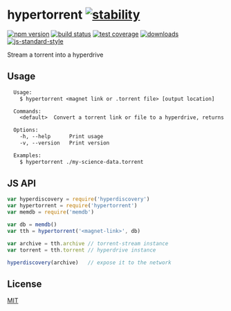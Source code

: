 # hypertorrent [![stability][0]][1]
[![npm version][2]][3] [![build status][4]][5] [![test coverage][6]][7]
[![downloads][8]][9] [![js-standard-style][10]][11]

Stream a torrent into a hyperdrive

## Usage
```txt
  Usage:
    $ hypertorrent <magnet link or .torrent file> [output location]

  Commands:
    <default>  Convert a torrent link or file to a hyperdrive, returns a key

  Options:
    -h, --help      Print usage
    -v, --version   Print version

  Examples:
    $ hypertorrent ./my-science-data.torrent
```

## JS API
```js
var hyperdiscovery = require('hyperdiscovery')
var hypertorrent = require('hypertorrent')
var memdb = require('memdb')

var db = memdb()
var tth = hypertorrent('<magnet-link>', db)

var archive = tth.archive // torrent-stream instance
var torrent = tth.torrent // hyperdrive instance

hyperdiscovery(archive)   // expose it to the network
```

## License
[MIT](https://tldrlegal.com/license/mit-license)

[0]: https://img.shields.io/badge/stability-experimental-orange.svg?style=flat-square
[1]: https://nodejs.org/api/documentation.html#documentation_stability_index
[2]: https://img.shields.io/npm/v/hypertorrent.svg?style=flat-square
[3]: https://npmjs.org/package/hypertorrent
[4]: https://img.shields.io/travis/yoshuawuyts/hypertorrent/master.svg?style=flat-square
[5]: https://travis-ci.org/yoshuawuyts/hypertorrent
[6]: https://img.shields.io/codecov/c/github/yoshuawuyts/hypertorrent/master.svg?style=flat-square
[7]: https://codecov.io/github/yoshuawuyts/hypertorrent
[8]: http://img.shields.io/npm/dm/hypertorrent.svg?style=flat-square
[9]: https://npmjs.org/package/hypertorrent
[10]: https://img.shields.io/badge/code%20style-standard-brightgreen.svg?style=flat-square
[11]: https://github.com/feross/standard
